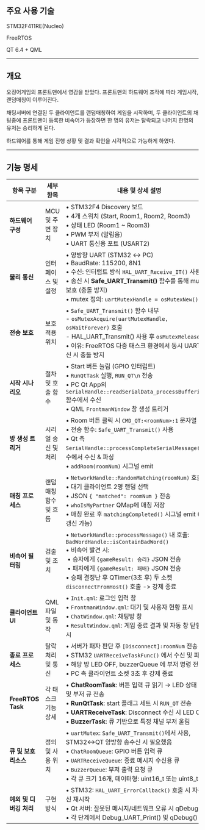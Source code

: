 ## 주요 사용 기술

STM32F411RE(Nucleo)

FreeRTOS

QT 6.4 + QML

---

## 개요

오징어게임의 프론트맨에서 영감을 받았다. 프론트맨의 하드웨어 조작에 따라 게임시작, 랜덤매칭이 이루어진다.

채팅서버에 연결된 두 클라이언트를 랜덤매칭하여 게임을 시작하며, 두 클라이언트의 채팅중에 프론트맨이 등록한 비속어가 등장하면 한 명의 유저는 탈락되고 나머지 한명의 유저는 승리하게 된다.

하드웨어를 통해 게임 진행 상황 및 결과 확인을 시각적으로 가능하게 하였다.

---

## 기능 명세

| 항목 구분 | 세부 항목 | 내용 및 상세 설명 |
|---|---|---|
| **하드웨어 구성** | MCU 및 주변 장치 | • STM32F4 Discovery 보드 <br> • 4개 스위치 (Start, Room1, Room2, Room3) <br> • 상태 LED (Room1 ~ Room3) <br> • PWM 부저 (알림음) <br> • UART 통신용 포트 (USART2) |
| **물리 통신** | 인터페이스 및 설정 | • 양방향 UART (STM32 ↔ PC) <br> • BaudRate: 115200, 8N1 <br> • 수신: 인터럽트 방식 `HAL_UART_Receive_IT()` 사용 <br> • 송신 시 **Safe_UART_Transmit()** 함수를 통해 mutex 보호 (충돌 방지) <br> • mutex 정의: `uartMutexHandle = osMutexNew()` |
| **전송 보호** | 보호 적용 위치 | • `Safe_UART_Transmit()` 함수 내부 <br>   - `osMutexAcquire(uartMutexHandle, osWaitForever)` 호출 <br>   - HAL_UART_Transmit() 사용 후 `osMutexRelease()` <br> • 이유: FreeRTOS 다중 태스크 환경에서 동시 UART 송신 시 충돌 방지 |
| **시작 시나리오** | 절차 및 호출 함수 | • Start 버튼 눌림 (GPIO 인터럽트) <br> • `RunQtTask` 실행, `RUN_QT\n` 전송 <br> • PC Qt App의 `SerialHandle::readSerialData_processBuffering()` 함수에서 수신 <br> • QML `FrontmanWindow` 창 생성 트리거 |
| **방 생성 트리거** | 시리얼 송신 및 처리 | • Room 버튼 클릭 시 `CMD_QT:<roomNum>:1` 문자열 전송 <br> • 전송 함수: `Safe_UART_Transmit()` 사용 <br> • Qt 측 `SerialHandle::processCompleteSerialMessage()` 함수에서 수신 & 파싱 <br> • `addRoom(roomNum)` 시그널 emit |
| **매칭 프로세스** | 랜덤 매칭 함수 및 흐름 | • `NetworkHandle::RandomMatching(roomNum)` 호출 <br> • 대기 클라이언트 2명 랜덤 선택 <br> • JSON `{ "matched": roomNum }` 전송 <br> • `whoIsMyPartner` QMap에 매칭 저장 <br> • 매칭 완료 후 `matchingCompleted()` 시그널 emit (UI 갱신 가능) |
| **비속어 필터링** | 검출 및 조치 | • `NetworkHandle::processMessage()` 내 호출: `BadWordHandle::isContainBadWord()` <br> • 비속어 발견 시: <br>  &nbsp;• 승자에게 `{gameResult: 승리}` JSON 전송 <br>  &nbsp;• 패자에게 `{gameResult: 패배}` JSON 전송 <br> • 승패 결정난 후 QTimer(3초 후) 두 소켓 `disconnectFromHost()` 호출 -> 강제 종료 |
| **클라이언트 UI** | QML 파일 및 동작 | • `Init.qml`: 로그인 입력 창 <br> • `FrontmanWindow.qml`: 대기 및 사용자 현황 표시 <br> • `ChatWindow.qml`: 채팅방 창 <br> • `ResultWindow.qml`: 게임 종료 결과 및 자동 창 닫힘 표시 |
| **종료 프로세스** | 탈락 처리 및 통신 | • 서버가 패자 판단 후 `[Disconnect]:roomNum` 전송 <br> • STM32 `UARTReceiveTaskFunc()` 에서 수신 및 파싱 <br> • 해당 방 LED OFF, buzzerQueue 에 부저 명령 전달 <br> • PC 측 클라이언트 소켓 3초 후 강제 종료 |
| **FreeRTOS Task** | 각 태스크 기능 상세 | • **ChatRoomTask**: 버튼 입력 큐 읽기 → LED 상태 변경 및 부저 큐 전송 <br> • **RunQtTask**: start 플래그 세트 시 `RUN_QT` 전송 <br> • **UARTReceiveTask**: Disconnect 수신 시 LED OFF <br> • **BuzzerTask**: 큐 기반으로 특정 채널 부저 울림 |
| **큐 및 보호 리소스** | 정의 및 사용 위치 | • `uartMutex`: `Safe_UART_Transmit()`에서 사용, STM32<->QT 양방향 송수신 시 필요했음 <br> • `ChatRoomQueue`: GPIO 버튼 입력 큐 <br> • `UARTReceiveQueue`: 종료 메시지 수신용 큐 <br> • `BuzzerQueue`: 부저 출력 요청 큐 <br> • 각 큐 크기 16개, 데이터형: uint16_t 또는 uint8_t |
| **예외 및 디버깅 처리** | 구현 방식 | • STM32: `HAL_UART_ErrorCallback()` 호출 시 자동 수신 재시작 <br> • Qt 서버: 잘못된 메시지/네트워크 오류 시 qDebug 로그 <br> • 각 단계에서 Debug_UART_Print() 및 qDebug() 호출 |
